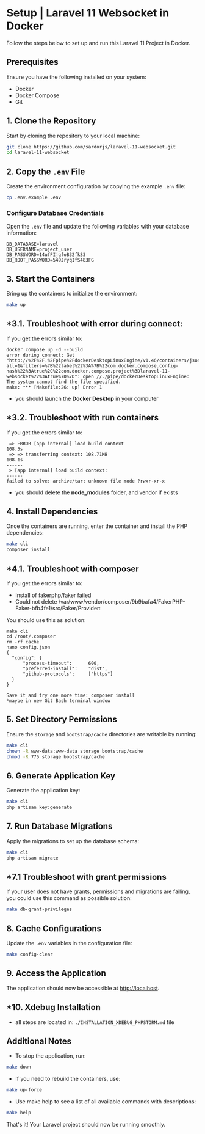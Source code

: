 # Setup | Laravel 11 Websocket in Docker

Follow the steps below to set up and run this Laravel 11 Project in Docker.

## Prerequisites

Ensure you have the following installed on your system:
- Docker
- Docker Compose
- Git

## 1. Clone the Repository

Start by cloning the repository to your local machine:

```bash
git clone https://github.com/sardorjs/laravel-11-websocket.git
cd laravel-11-websocket
```

## 2. Copy the `.env` File

Create the environment configuration by copying the example `.env` file:

```bash
cp .env.example .env
```

### Configure Database Credentials

Open the `.env` file and update the following variables with your database information:

```env
DB_DATABASE=laravel
DB_USERNAME=project_user
DB_PASSWORD=14ufFIjgfoB32fkS3
DB_ROOT_PASSWORD=549JryqIfS483FG
```

## 3. Start the Containers

Bring up the containers to initialize the environment:

```bash
make up
```

## *3.1. Troubleshoot with error during connect:

If you get the errors similar to:

```
docker compose up -d --build
error during connect: Get "http://%2F%2F.%2Fpipe%2FdockerDesktopLinuxEngine/v1.46/containers/json?all=1&filters=%7B%22label%22%3A%7B%22com.docker.compose.config-hash%22%3Atrue%2C%22com.docker.compose.project%3Dlaravel-11-websocket%22%3Atrue%7D%7D": open //./pipe/dockerDesktopLinuxEngine: The system cannot find the file specified.
make: *** [Makefile:26: up] Error 1
```

- you should launch the **Docker Desktop** in your computer

## *3.2. Troubleshoot with run containers

If you get the errors similar to:

```
 => ERROR [app internal] load build context                                                                                                                                                                                  108.5s
 => => transferring context: 108.71MB                                                                                                                                                                                        108.1s 
------
 > [app internal] load build context:
------
failed to solve: archive/tar: unknown file mode ?rwxr-xr-x
```
- you should delete the **node_modules** folder, and vendor if exists


## 4. Install Dependencies

Once the containers are running, enter the container and install the PHP dependencies:

```bash
make cli
composer install
```

## *4.1. Troubleshoot with composer

If you get the errors similar to:
- Install of fakerphp/faker failed
- Could not delete /var/www/vendor/composer/9b9bafa4/FakerPHP-Faker-bfb4fe1/src/Faker/Provider:

You should use this as solution:

```
make cli
cd /root/.composer
rm -rf cache
nano config.json
{
  "config": {
	  "process-timeout":      600,
	  "preferred-install":    "dist",
	  "github-protocols":     ["https"]
  }
}

Save it and try one more time: composer install
*maybe in new Git Bash terminal window
```

## 5. Set Directory Permissions

Ensure the `storage` and `bootstrap/cache` directories are writable by running:

```bash
make cli
chown -R www-data:www-data storage bootstrap/cache
chmod -R 775 storage bootstrap/cache
```

## 6. Generate Application Key

Generate the application key:

```bash
make cli
php artisan key:generate
```

## 7. Run Database Migrations

Apply the migrations to set up the database schema:

```bash
make cli
php artisan migrate
```

## *7.1 Troubleshoot with grant permissions
If your user does not have grants, permissions and migrations are failing, you could use this command as possible solution:
```bash
make db-grant-privileges
```

## 8. Cache Configurations

Update the `.env` variables in the configuration file:

```bash
make config-clear
```

## 9. Access the Application

The application should now be accessible at [http://localhost](http://localhost).

## *10. Xdebug Installation

- all steps are located in: `./INSTALLATION_XDEBUG_PHPSTORM.md` file


## Additional Notes

- To stop the application, run:

```bash
make down
```

- If you need to rebuild the containers, use:

```bash
make up-force
```

- Use make help to see a list of all available commands with descriptions:

```bash
make help
```

That's it! Your Laravel project should now be running smoothly.
